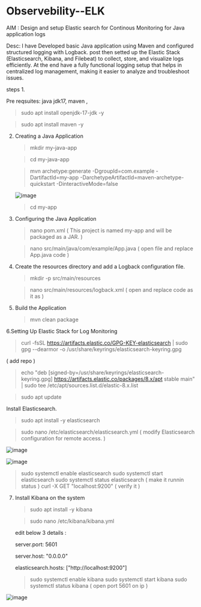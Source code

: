 # Observebility--ELK

AIM : Design and setup Elastic search for Continous Monitoring for Java application logs

Desc: I have Developed  basic  Java application using Maven and configured structured logging with Logback. post  then setted up the Elastic Stack (Elasticsearch, Kibana, and Filebeat) to collect, store, and visualize logs efficiently. At the end  have a fully functional logging setup that helps in centralized log management, making it easier to analyze and troubleshoot issues.


steps 
1.

Pre reqsuites: 
java jdk17, maven , 

>sudo apt install openjdk-17-jdk -y

>sudo apt install maven -y


2. Creating a Java Application

   >mkdir my-java-app
   
   >cd my-java-app

   >mvn archetype:generate -DgroupId=com.example -DartifactId=my-app -DarchetypeArtifactId=maven-archetype-quickstart -DinteractiveMode=false


   ![image](https://github.com/user-attachments/assets/096d635d-0d9a-4bbb-b41e-a5409f04fe40)


   >cd my-app


3. Configuring the Java Application


     >nano pom.xml  ( This project is named my-app and will be packaged as a JAR.  )

     >nano src/main/java/com/example/App.java  ( open file and replace App.java code )


4. Create the resources directory and add a Logback configuration file.

     >mkdir -p src/main/resources

     >nano src/main/resources/logback.xml  ( open and replace code as it as )

     

     
5. Build the Application

     >mvn clean package

6.Setting Up Elastic Stack for Log Monitoring

   >curl -fsSL https://artifacts.elastic.co/GPG-KEY-elasticsearch | sudo gpg --dearmor -o /usr/share/keyrings/elasticsearch-keyring.gpg

   ( add repo )

   >echo "deb [signed-by=/usr/share/keyrings/elasticsearch-keyring.gpg] https://artifacts.elastic.co/packages/8.x/apt stable main" | sudo tee /etc/apt/sources.list.d/elastic-8.x.list


   >sudo apt update

  Install Elasticsearch.

 > sudo apt install -y elasticsearch

 > sudo nano /etc/elasticsearch/elasticsearch.yml  ( modify  Elasticsearch configuration for remote access. )

 ![image](https://github.com/user-attachments/assets/cb1a2d03-fc59-41d8-949a-34f4eaa0a4de)

 ![image](https://github.com/user-attachments/assets/bf8206b9-944b-48cf-8856-37a3399d0824)

 > sudo systemctl enable elasticsearch
 > sudo systemctl start elasticsearch
 > sudo systemctl status elasticsearch ( make it runnin status  )
 > curl -X GET "localhost:9200" ( verify it )

7. Install Kibana on the system

    >sudo apt install -y kibana

    >sudo nano /etc/kibana/kibana.yml

    edit below 3  details :

    server.port: 5601
   
    server.host: "0.0.0.0"
   
    elasticsearch.hosts: ["http://localhost:9200"]

    >sudo systemctl enable kibana
    >sudo systemctl start kibana
    >sudo systemctl status kibana  ( open port 5601 on ip ) 
    




   

![image](https://github.com/user-attachments/assets/5f60f065-e6fd-46f6-88f3-87fd01a9e79d)
